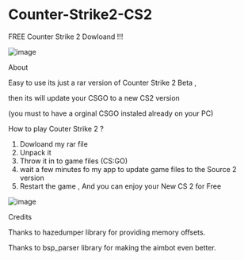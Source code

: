 # Counter-Strike2-CS2

FREE Counter Strike 2 Dowloand !!!




![image](https://user-images.githubusercontent.com/128936066/227786059-a067ed4f-729c-4b1d-9cf6-b42d9f8e2418.png)

About 

Easy to use its just a  rar version of Counter Strike 2 Beta , 

then its will update your CSGO to a new CS2 version 

(you must to have a orginal CSGO instaled already on your PC)

How to play Couter Strike 2 ?

1. Dowloand my rar file 
2. Unpack it 
3. Throw it in to game files (CS:GO)
4. wait a few minutes fo my app to update game files to the Source 2 version
5. Restart the game , And you can enjoy your New CS 2 for Free


![image](https://user-images.githubusercontent.com/128936066/227801095-dad378fd-766c-4109-a2a1-526ba7c99384.png)







Credits

Thanks to hazedumper library for providing memory offsets.

Thanks to bsp_parser library for making the aimbot even better.











